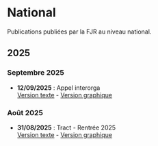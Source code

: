 # National

Publications publiées par la FJR au niveau national.  

## 2025

### Septembre 2025

* **12/09/2025** : Appel interorga  
  [Version texte](format-graphique/2025/2025-09-12---appel-interorga/publication.md) - [Version graphique](format-texte/2025/2025-09-12---appel-interorga.md)

### Août 2025

* **31/08/2025** : Tract - Rentrée 2025  
  [Version texte](format-graphique/2025/2025-09-11---rentrée-2025/publication.md) - [Version graphique](format-texte/2025/2025-08-31---rentrée-2025.md)
